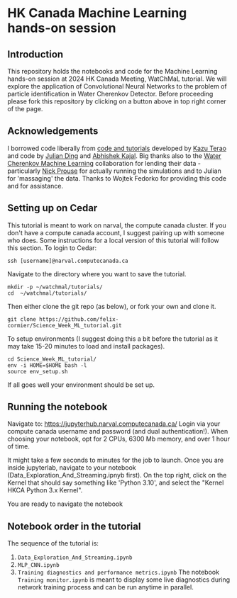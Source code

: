 # HK Canada Machine Learning hands-on session

## Introduction
This repository holds the notebooks and code for the Machine Learning hands-on session at 2024 HK Canada Meeting, WatChMaL tutorial. We will explore the application of Convolutional Neural Networks to the problem of particle identification in Water Cherenkov Detector.
Before proceeding please fork this repository by clicking on a button above in top right corner of the page.

## Acknowledgements
I borrowed code liberally from [code and tutorials](https://github.com/WatChMaL) developed by [Kazu Terao](https://github.com/drinkingkazu) and code by [Julian Ding](https://github.com/search?q=user%3Ajulianzding) and [Abhishek Kajal](https://github.com/search?q=user%3Aabhishekabhishek). Big thanks also to the [Water Cherenkov Machine Learning](https://github.com/WatChMaL) collaboration for lending their data - particularly [Nick Prouse](https://github.com/nickwp) for actually running the simulations and to Julian for 'massaging' the data.
Thanks to Wojtek Fedorko for providing this code and for assistance.

## Setting up on Cedar

This tutorial is meant to work on narval, the compute canada cluster. If you don't have a compute canada account, I suggest pairing up with someone who does. Some instructions for a local version of this tutorial will follow this section. To login to Cedar:

```
ssh [username]@narval.computecanada.ca
```

Navigate to the directory where you want to save the tutorial.

```
mkdir -p ~/watchmal/tutorials/
cd  ~/watchmal/tutorials/
```

Then either clone the git repo (as below), or fork your own and clone it.

```
git clone https://github.com/felix-cormier/Science_Week_ML_tutorial.git
```

To setup environments (I suggest doing this a bit before the tutorial as it may take 15-20 minutes to load and install packages).

```
cd Science_Week_ML_tutorial/
env -i HOME=$HOME bash -l
source env_setup.sh
```

If all goes well your environment should be set up.

## Running the notebook

Navigate to: https://jupyterhub.narval.computecanada.ca/
Login via your compute canada username and password (and dual authentication!).
When choosing your notebook, opt for 2 CPUs, 6300 Mb memory, and over 1 hour of time.

It might take a few seconds to minutes for the job to launch.
Once you are inside jupyterlab, navigate to your notebook (Data\_Exploration\_And\_Streaming.ipnyb first). On the top right, click on the Kernel that should say something like 'Python 3.10', and select the "Kernel HKCA Python 3.x Kernel".

You are ready to navigate the notebook

## Notebook order in the tutorial
The sequence of the tutorial is:
  1. `Data_Exploration_And_Streaming.ipynb`
  1. `MLP_CNN.ipynb`
  1. `Training diagnostics and performance metrics.ipynb`
The notebook `Training monitor.ipynb` is meant to display some live diagnostics during network training process and can be run anytime in parallel.

